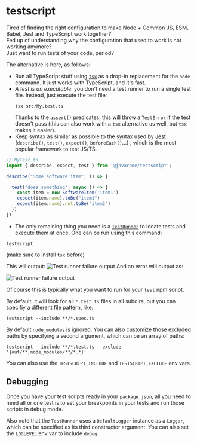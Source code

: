 # testscript

Tired of finding the right configuration to make Node + Common JS, ESM, Babel, Jest and TypeScript work together? \
Fed up of understanding why the configuration that used to work is not working anymore? \
Just want to run tests of your code, period? 

The alternative is here, as follows:

- Run all TypeScript stuff using [`tsx`](https://github.com/esbuild-kit/tsx) as a drop-in replacement for the `node` command. It just works with TypeScript, and it's fast.
- *A test is an executable*: you don't need a test runner to run a single test file. Instead, just execute the test file:
  ```
  tsx src/My.test.ts
  ````
  Thanks to the `assert()` predicates, this will throw a `TestError` if the test doesn't pass
  (this can also work with a `tsx` alternative as well, but `tsx` makes it easier).
- Keep syntax as similar as possible to the syntax used by [Jest](https://jestjs.io) (`describe()`, `test()`, `expect()`, `beforeEach()`...) , which is the most popular framework to test JS/TS.

```ts
// MyTest.ts
import { describe, expect, test } from '@javarome/testscript';

describe("Some software item", () => {

  test("does something", async () => {
    const item = new SoftwareItem('item1')
    expect(item.name).toBe("item1")
    expect(item.name).not.toBe("item2")
  })
})
```

- The only remaining thing you need is a [`TestRunner`](https://github.com/Javarome/testscript/blob/main/src/TestRunner.ts) to locate tests and execute them at once.
  One can be run using this command:

```
testscript
````

(make sure to install `tsx` before)

This will output:
![Test runner failure output](docs/TestRunner-success.png)
And an error will output as:

![Test runner failure output](docs/TestRunner-fail.png)

Of course this is typically what you want to run for your `test` npm script.

By default, it will look for all `*.test.ts` files in all subdirs, but you can specifiy a different file pattern, like:

```
testscript --include **/*.spec.ts
````

By default `node_modules` is ignored. You can also customize those excluded paths by specifying a second argument, which can be an array of paths:

```
testscript --include **/*.test.ts --exclude '{out/**,node_modules/**/*.*}'
```

You can also use the `TESTSCRIPT_INCLUDE` and `TESTSCRIPT_EXCLUDE` env vars.

## Debugging

Once you have your test scripts ready in your `package.json`, all you need to need all or one test is to set your breakpoints in your tests
and run those scripts in debug mode.

Also note that the `TestRunner` uses a `DefaultLogger` instance as a `Logger`, which can be specified as its third constructor argument.
You can also set the `LOGLEVEL` env var to include `debug`.
